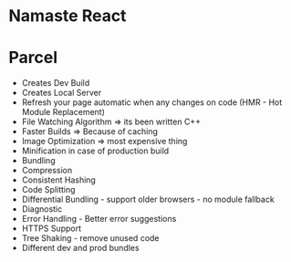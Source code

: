 # Namaste React 

# Parcel
- Creates Dev Build
- Creates Local Server
- Refresh your page automatic when any changes on code (HMR - Hot Module Replacement)
- File Watching Algorithm => its been written C++
- Faster Builds => Because of caching
- Image Optimization => most expensive thing
- Minification in case of production build
- Bundling
- Compression
- Consistent Hashing
- Code Splitting
- Differential Bundling - support older browsers - no module fallback
- Diagnostic
- Error Handling - Better error suggestions
- HTTPS Support
- Tree Shaking - remove unused code 
- Different dev and prod bundles
